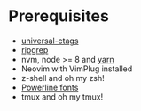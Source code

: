# Prerequisites

* [universal-ctags](https://github.com/universal-ctags/ctags/blob/master/docs/autotools.rst)
* [ripgrep](https://github.com/BurntSushi/ripgrep#installation)
* nvm, node >= 8 and [yarn](https://yarnpkg.com/pt-BR/docs/install#debian-stable)
* Neovim with VimPlug installed
* z-shell and oh my zsh!
* [Powerline fonts](https://github.com/powerline/fonts)
* tmux and oh my tmux!
